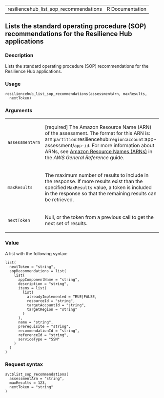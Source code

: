 <table style="width: 100%;">
<tbody>
<tr class="odd">
<td>resiliencehub_list_sop_recommendations</td>
<td style="text-align: right;">R Documentation</td>
</tr>
</tbody>
</table>

## Lists the standard operating procedure (SOP) recommendations for the Resilience Hub applications

### Description

Lists the standard operating procedure (SOP) recommendations for the
Resilience Hub applications.

### Usage

    resiliencehub_list_sop_recommendations(assessmentArn, maxResults,
      nextToken)

### Arguments

<table>
<colgroup>
<col style="width: 35%" />
<col style="width: 65%" />
</colgroup>
<tbody>
<tr class="odd">
<td><code
id="resiliencehub_list_sop_recommendations_:_assessmentArn">assessmentArn</code></td>
<td><p>[required] The Amazon Resource Name (ARN) of the assessment. The
format for this ARN is:
arn:<code>partition</code>:resiliencehub:<code>region</code>:<code>account</code>:app-assessment/<code>app-id</code>.
For more information about ARNs, see <a
href="https://docs.aws.amazon.com/IAM/latest/UserGuide/reference-arns.html">Amazon
Resource Names (ARNs)</a> in the <em>AWS General Reference</em>
guide.</p></td>
</tr>
<tr class="even">
<td><code
id="resiliencehub_list_sop_recommendations_:_maxResults">maxResults</code></td>
<td><p>The maximum number of results to include in the response. If more
results exist than the specified <code>MaxResults</code> value, a token
is included in the response so that the remaining results can be
retrieved.</p></td>
</tr>
<tr class="odd">
<td><code
id="resiliencehub_list_sop_recommendations_:_nextToken">nextToken</code></td>
<td><p>Null, or the token from a previous call to get the next set of
results.</p></td>
</tr>
</tbody>
</table>

### Value

A list with the following syntax:

    list(
      nextToken = "string",
      sopRecommendations = list(
        list(
          appComponentName = "string",
          description = "string",
          items = list(
            list(
              alreadyImplemented = TRUE|FALSE,
              resourceId = "string",
              targetAccountId = "string",
              targetRegion = "string"
            )
          ),
          name = "string",
          prerequisite = "string",
          recommendationId = "string",
          referenceId = "string",
          serviceType = "SSM"
        )
      )
    )

### Request syntax

    svc$list_sop_recommendations(
      assessmentArn = "string",
      maxResults = 123,
      nextToken = "string"
    )
